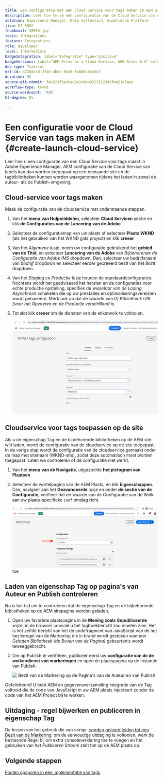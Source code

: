 ```yaml
---
title: Een configuratie met een Cloud Service voor tags maken in AEM Sites
description: Leer hoe te om een configuratie van de Cloud Service van markeringen in AEM tot stand te brengen.
solution: Experience Manager, Data Collection, Experience Platform
jira: KT-5982
thumbnail: 38566.jpg
topic: Integrations
feature: Integrations
role: Developer
level: Intermediate
badgeIntegration: label="Integratie" type="positive"
badgeVersions: label="AEM Sites as a Cloud Service, AEM Sites 6.5" before-title="false"
doc-type: Tutorial
exl-id: a72ddced-37de-4b62-9e28-fa5b6c8ce5b7
duration: 99
source-git-commit: f4c621f3a9caa8c2c64b8323312343fe421a5aee
workflow-type: tm+mt
source-wordcount: '495'
ht-degree: 0%

---
```


# Een configuratie voor de Cloud Service van tags maken in AEM {#create-launch-cloud-service}

Leer hoe u een configuratie van een Cloud Service voor tags maakt in Adobe Experience Manager. AEM configuratie van de Cloud Service van labels kan dan worden toegepast op een bestaande site en de tagbibliotheken kunnen worden waargenomen tijdens het laden in zowel de auteur- als de Publish-omgeving.

## Cloud-service voor tags maken

Maak de configuratie van de cloudservice met onderstaande stappen.

1. Van het **menu van Hulpmiddelen**, selecteer **Cloud Servicen** sectie en klik **de Configuraties van de Lancering van de Adobe**
1. Selecteer de configuratiemap van uw plaats of selecteer **Plaats WKND** (als het gebruiken van het WKND gids project) en klik **creeer**
1. Van het _Algemene_ lusje, noem uw configuratie gebruikend het **gebied van de Titel**, en selecteer **Lancering van de Adobe** van _Bijbehorende de Configuratie van Adobe IMS_ dropdown. Dan, selecteer uw bedrijfsnaam van _bedrijf_ dropdown en selecteer eerder gecreeerd bezit van het _Bezit_ dropdown.
1. Van het _Staging_ en _Productie_ lusje houden de standaardconfiguraties. Nochtans wordt het geadviseerd het herzien en de configuraties voor echte productie opstelling, specifiek de _wisselaar van de Lading Asynchroon_ schakelen die op uw prestaties en optimaliseringsvereisten wordt gebaseerd. Merk ook op dat de _waarde van 0&rbrace; Bibliotheek URI &lbrace;voor het Opvoeren en de Productie verschillend is._
1. Tot slot klik **creeer** om de diensten van de etiketwolk te voltooien.

   ![&#x200B; de Configuratie van Cloud Servicen van markeringen &#x200B;](assets/launch-cloud-services-config.png)

## Cloudservice voor tags toepassen op de site

Als u de eigenschap Tag en de bijbehorende bibliotheken op de AEM site wilt laden, wordt de configuratie van de cloudservice op de site toegepast. In de vorige stap wordt de configuratie van de cloudservice gemaakt onder de map met sitenaam (WKND-site), zodat deze automatisch moet worden toegepast. Laten we controleren of de configuratie niet werkt.

1. Van het **menu van de Navigatie**, uitgezochte **het pictogram van Plaatsen**.

1. Selecteer de wortelpagina van de AEM Plaats, en klik **Eigenschappen**. Dan, navigeer aan het **Geavanceerde** lusje en onder **de sectie van de Configuratie**, verifieer dat de waarde van de Configuratie van de Wolk aan uw plaats-specifieke `conf` omslag richt.

   ![&#x200B; pas Configuratie van Cloud Servicen op Plaats &#x200B;](assets/apply-cloud-services-config-to-site.png) toe

## Laden van eigenschap Tag op pagina&#39;s van Auteur en Publish controleren

Nu is het tijd om te controleren dat de eigenschap Tag en de bijbehorende bibliotheken op de AEM sitepagina worden geladen.

1. Open uw favoriete plaatspagina in de **Mening zoals Gepubliceerde** wijze, in de browser console u het logboekbericht zou moeten zien. Het is het zelfde bericht van het de codefragment van JavaScript van de het bezitsregel van de Markering die in brand wordt gestoken wanneer _Geladen Bibliotheek (de Boven van de Pagina)_ gebeurtenis wordt teweeggebracht.

1. Om op Publish te verifiëren, publiceer eerst uw **configuratie van de de wolkendienst van markeringen** en open de plaatspagina op de instantie van Publish.

   ![&#x200B; Bezit van de Markering op de Pagina&#39;s van de Auteur en van Publish &#x200B;](assets/tag-property-on-author-publish-pages.png)

Gefeliciteerd! U hebt AEM en gegevensverzameling integratie van de Tag voltooid die de code van JavaScript in uw AEM plaats injecteert zonder de code van het AEM Project bij te werken.

## Uitdaging - regel bijwerken en publiceren in eigenschap Tag

De lessen van het gebruik die van vorige [&#x200B; worden geleerd leiden tot een Bezit van de Markering &#x200B;](./create-tag-property.md) om de eenvoudige uitdaging te voltooien, werk de bestaande Regel bij om extra consoleverklaring toe te voegen en het gebruiken van _het Publiceren Stroom_ stelt het op de AEM plaats op.

## Volgende stappen

[Fouten opsporen in een implementatie van tags](debug-tags-implementation.md)
